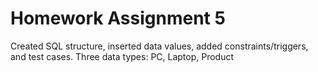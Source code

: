 # Homework Assignment 5
Created SQL structure, inserted data values, added constraints/triggers, and test cases.
Three data types: PC, Laptop, Product
